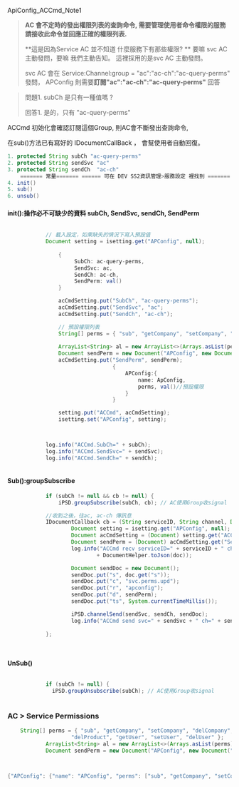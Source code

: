 ApiConfig_ACCmd_Note1



> **AC 會不定時的發出權限列表的查詢命令, 需要管理使用者命令權限的服務請接收此命令並回應正確的權限列表.**
>
> **這是因為Service AC 並不知道 什麼服務下有那些權限? ** 要嘛 svc AC 主動發問，要嘛 我們主動告知。 這裡採用的是svc AC 主動發問。
>
> svc AC 會在 Service:Channel:group = "ac":"ac-ch":"ac-query-perms" 發問， APConfig 則需要**訂閱"ac":"ac-ch":"ac-query-perms"**  回答



> 問題1. subCh 是只有一種值嗎 ? 
>
> 回答1. 是的，只有 "ac-query-perms"







ACCmd 初始化會確認訂閱這個Group, 則AC會不斷發出查詢命令,

在sub()方法已有寫好的 IDocumentCallBack ， 會幫使用者自動回復。



```java
1. protected String subCh "ac-query-perms"
2. protected String sendSvc "ac"
3. protected String sendCh  "ac-ch"
    ======= 常量======= ====== 可在 DEV SS2資訊管理>服務設定 裡找到 =======
4. init()
5. sub()
6. unsub()
```

#### **init()**:操作必不可缺少的資料 subCh, SendSvc, sendCh, SendPerm

```java

            // 載入設定，如果缺失的情況下寫入預設值
            Document setting = isetting.get("APConfig", null);
   
				{
                     SubCh: ac-query-perms,
                     SendSvc: ac,
                     SendCh: ac-ch, 
                     SendPerm: val()
                }

                acCmdSetting.put("SubCh", "ac-query-perms");
                acCmdSetting.put("SendSvc", "ac";
                acCmdSetting.put("SendCh", "ac-ch");

                // 預設權限列表
                String[] perms = { "sub", "getCompany", "setCompany", "delCompany", "getProduct", "setProduct", "delProduct", "getUser", "setUser", "delUser" };
                                 
                ArrayList<String> al = new ArrayList<>(Arrays.asList(perms));
                Document sendPerm = new Document("APConfig", new Document("name", "APConfig").append("perms", al));
                acCmdSetting.put("SendPerm", sendPerm);
                                 {
                                     APConfig:{
                                         name: ApConfig,
                                         perms, val()//預設權限
                                     }
                                 }

                setting.put("ACCmd", acCmdSetting);
                isetting.set("APConfig", setting);



            log.info("ACCmd.SubCh=" + subCh);
            log.info("ACCmd.SendSvc=" + sendSvc);
            log.info("ACCmd.SendCh=" + sendCh);
     
```

#### **Sub()**:groupSubscribe

```java
            if (subCh != null && cb != null) {
                iPSD.groupSubscribe(subCh, cb); // AC使用Group收signal

			//收到之後，往ac, ac-ch 傳訊息
            IDocumentCallback cb = (String serviceID, String channel, Document doc) -> {
                    Document setting = isetting.get("APConfig", null);
                    Document acCmdSetting = (Document) setting.get("ACCmd");
                    Document sendPerm = (Document) acCmdSetting.get("SendPerm");
                    log.info("ACCmd recv serviceID=" + serviceID + " channel=" + channel + " doc="
                            + DocumentHelper.toJson(doc));

                    Document sendDoc = new Document();
                    sendDoc.put("s", doc.get("s"));
                    sendDoc.put("c", "svc.perms.upd");
                    sendDoc.put("r", "apconfig");
                    sendDoc.put("d", sendPerm);
                    sendDoc.put("ts", System.currentTimeMillis());

                    iPSD.channelSend(sendSvc, sendCh, sendDoc);
                    log.info("ACCmd send svc=" + sendSvc + " ch=" + sendCh + " perm=" + DocumentHelper.toJson(sendDoc));
            
            };

        
```

#### **UnSub()**

```java

            if (subCh != null) {
              iPSD.groupUnsubscribe(subCh); // AC使用Group收signal
            
```



### AC > Service Permissions 

```java
	String[] perms = { "sub", "getCompany", "setCompany", "delCompany", "getProduct", "setProduct",
                    "delProduct", "getUser", "setUser", "delUser" };
            ArrayList<String> al = new ArrayList<>(Arrays.asList(perms));
            Document sendPerm = new Document("APConfig", new Document("name", "APConfig").append("perms", al));



{"APConfig": {"name": "APConfig", "perms": ["sub", "getCompany", "setCompany", "delCompany", "getProduct", "setProduct", "delProduct", "getUser", "setUser", "delUser"]}}
```

